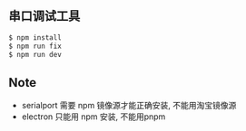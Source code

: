 ## 串口调试工具

``` bash
$ npm install
$ npm run fix
$ npm run dev
```


## Note

- serialport 需要 npm 镜像源才能正确安装, 不能用淘宝镜像源
- electron 只能用 npm 安装, 不能用pnpm